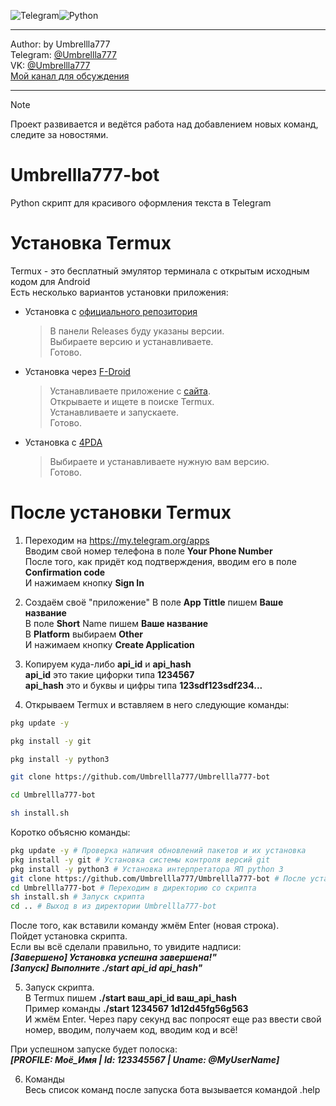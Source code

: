 ![Telegram](https://img.shields.io/badge/Telegram-2CA5E0?style=for-the-badge&logo=telegram&logoColor=white)![Python](https://img.shields.io/badge/python-3670A0?style=for-the-badge&logo=python&logoColor=ffdd54) <br/>
***
Author:   by Umbrellla777 <br/>
Telegram: [@Umbrellla777](https://t.me/Umbrellla777) <br/>
VK:       [@Umbrellla777](https://vk.com/umbrellla777) <br/>
[Мой канал для обсуждения](https://t.me/umbrellla777bot) <br/>
***
> [!NOTE]
> Проект развивается и ведётся работа над добавлением новых команд, следите за новостями.
# Umbrellla777-bot
Python скрипт для красивого оформления текста в Telegram

# Установка Termux
Termux - это бесплатный эмулятор терминала с открытым исходным кодом для Android <br/>
Есть несколько вариантов установки приложения: <br/>
* Установка с [официального репозитория](https://github.com/termux/termux-app?tab=readme-ov-file#termux-app-and-plugins)
  > В панели Releases буду указаны версии. <br/>
  > Выбираете версию и устанавливаете. <br/>
  > Готово. <br/>
* Установка через [F-Droid](https://f-droid.org)
  > Устанавливаете приложение с [сайта](https://f-droid.org). <br/>
  > Открываете и ищете в поиске Termux. <br/>
  > Устанавливаете и запускаете. <br/>
  > Готово. <br/>
* Установка с [4PDA](https://4pda.to/forum/index.php?showtopic=741456)
  > Выбираете и устанавливаете нужную вам версию. <br/>
  > Готово. <br/>
# После установки Termux
1) Переходим на https://my.telegram.org/apps  <br/>
Вводим свой номер телефона в поле **Your Phone Number**  <br/>
После того, как придёт код подтверждения, вводим его в поле **Confirmation code**  <br/>
И нажимаем кнопку **Sign In**  <br/>

2) Создаём своё "приложение"
В поле **App Tittle** пишем **Ваше название**  <br/>
В поле **Short** Name пишем **Ваше название**  <br/>
В **Platform** выбираем **Other**  <br/>
И нажимаем кнопку **Create Application**  <br/>

3) Копируем куда-либо **api_id** и **api_hash**  <br/>
**api_id** это такие цифорки типа **1234567**  <br/>
**api_hash** это и буквы и цифры типа **123sdf123sdf234...**  <br/>

4) Открываем Termux и вставляем в него следующие команды:
```bash
pkg update -y
```
```bash
pkg install -y git
```
```bash
pkg install -y python3
```
```bash
git clone https://github.com/Umbrellla777/Umbrellla777-bot
```
```bash
cd Umbrellla777-bot
```
```bash
sh install.sh
```
Коротко объясню команды:
```bash
pkg update -y # Проверка наличия обновлений пакетов и их установка
pkg install -y git # Установка системы контроля версий git
pkg install -y python3 # Установка интерпретатора ЯП python 3
git clone https://github.com/Umbrellla777/Umbrellla777-bot # После установки git, загружем репозиторий со скриптом
cd Umbrellla777-bot # Переходим в директорию со скрипта
sh install.sh # Запуск скрипта
cd .. # Выход в из директории Umbrellla777-bot
```

После того, как вставили команду жмём Enter (новая строка).  <br/>
Пойдет установка скрипта.   <br/>
Если вы всё сделали правильно, то увидите надписи:  <br/>
***[Завершено] Установка успешна завершена!"***  <br/>
***[Запуск] Выполните ./start api_id api_hash"***

5) Запуск скрипта.  <br/>
В Termux пишем **./start ваш_api_id ваш_api_hash**  <br/>
Пример команды **./start 1234567 1d12d45fg56g563**  <br/>
И жмём Enter. Через пару секунд вас попросят еще раз ввести свой номер, вводим, получаем код, вводим код и всё!  <br/>

При успешном запуске будет полоска:  <br/>
***[PROFILE: Моё_Имя | Id: 123345567 | Uname: @MyUserName]***

6) Команды  <br/>
Весь список команд после запуска бота вызывается командой .help <br/>
